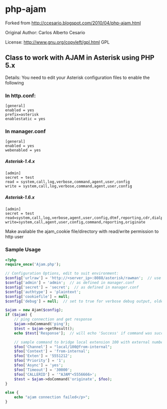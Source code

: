 php-ajam
========

Forked from http://ccesario.blogspot.com/2010/04/php-ajam.html

Original Author: Carlos Alberto Cesario

License: http://www.gnu.org/copyleft/gpl.html GPL

Class to work with AJAM in Asterisk using PHP 5.x
-------------------------------------------------

Details:
You need to edit your Asterisk configuration files to enable the following

### In http.conf:

    [general]
    enabled = yes
    prefix=asterisk
    enablestatic = yes

### In manager.conf

    [general]
    enabled = yes
    webenabled = yes

##### Asterisk-1.4.x

    [admin]
    secret = test
    read = system,call,log,verbose,command,agent,user,config
    write = system,call,log,verbose,command,agent,user,config

##### Asterisk-1.6.x

    [admin]
    secret = test
    read=system,call,log,verbose,agent,user,config,dtmf,reporting,cdr,dialplan
    write=system,call,agent,user,config,command,reporting,originate

Make avaliable the ajam_cookie file/directory with read/write permission to http user


### Sample Usage
```php
<?php
require_once('Ajam.php');

// Configuration Options, edit to suit environment:
$config['urlraw'] = 'http://<server_ip>:8088/asterisk/rawman';  // use pbx ip, port number, http prefix, full URL to rawman
$config['admin'] = 'admin';  // as defined in manager.conf
$config['secret'] = 'secret';  // as defined in manager.conf
$config['authtype'] = 'plaintext'; 
$config['cookiefile'] = null;
$config['debug'] = null;  // set to true for verbose debug output, older versions don't accept false

$ajam = new Ajam($config);
if ($ajam) {
	// ping connection and get response
	$ajam->doCommand('ping');
	$test = $ajam->getResult();
	echo $test['Response'];  // will echo 'Success' if command was successful

	// sample command to bridge local extension 100 with external number 555-1212
	$foo['Channel'] = "local/100@from-internal";
	$foo['Context'] = 'from-internal';
	$foo['Exten'] = '5551212';
	$foo['Priority'] = '1';
	$foo['Async'] = 'yes';
	$foo['Timeout'] = '30000';
	$foo['CALLERID'] = '"AJAM"<5556666>';
	$test = $ajam->doCommand('originate', $foo);
}

else {
	echo "ajam connection failed</p>";
}
```
